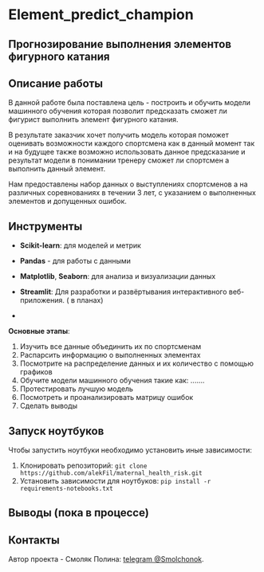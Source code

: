 # Element_predict_champion
## Прогнозирование выполнения элементов фигурного катания
## Описание работы

В данной работе была поставлена цель - построить и обучить модели машинного обучения которая позволит предсказать  сможет ли фигурист выполнить элемент фигурного катания.

В результате заказчик хочет получить модель которая поможет оценивать возможности каждого спортсмена как в данный момент так и на будущее также возможно использовать данное предсказание и результат модели в понимании  тренеру сможет ли спортсмен а выполнить данный элемент.

Нам предоставлены набор данных о выступлениях спортсменов а на различных соревнованиях в течении 3 лет,  с указанием о выполненных элементов и допущенных ошибок.

## Инструменты
- **Scikit-learn**: для моделей и метрик
- **Pandas** - для работы с данными
- **Matplotlib**, **Seaborn**: для  анализа и визуализации данных
- **Streamlit**: Для разработки и развёртывания интерактивного веб-приложения.   ( в планах)

- 
**Основные этапы**:

1.  Изучить все данные объединить их по спортсменам
2.  Распарсить информацию о  выполненных элементах
3.  Посмотрите на распределение данных и их количество с помощью графиков
4.  Обучите модели машинного обучения такие как: .......
5.  Протестировать лучшую модель
6.  Посмотреть и проанализировать матрицу ошибок
7.  Сделать выводы

## Запуск ноутбуков
Чтобы запустить ноутбуки необходимо установить иные зависимости:
1. Клонировать репозиторий:
`git clone https://github.com/alekFil/maternal_health_risk.git`
2. Установить зависимости для ноутбуков: `pip install -r requirements-notebooks.txt`

## Выводы (пока в процессе)


## Контакты
Автор проекта - Смоляк Полина: [telegram @Smolchonok](https://t.me/Smolchonok).

